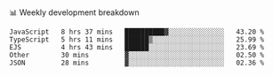 📊 Weekly development breakdown
<!--START_SECTION:waka-->
```text
JavaScript   8 hrs 37 mins   ██████████▓░░░░░░░░░░░░░░   43.20 % 
TypeScript   5 hrs 11 mins   ██████▒░░░░░░░░░░░░░░░░░░   25.99 % 
EJS          4 hrs 43 mins   ██████░░░░░░░░░░░░░░░░░░░   23.69 % 
Other        30 mins         ▓░░░░░░░░░░░░░░░░░░░░░░░░   02.50 % 
JSON         28 mins         ▓░░░░░░░░░░░░░░░░░░░░░░░░   02.36 % 
```
<!--END_SECTION:waka-->
